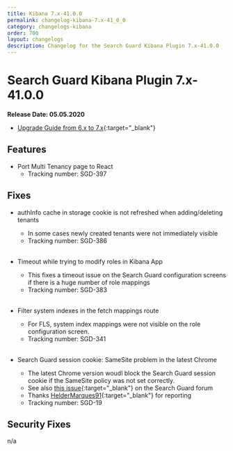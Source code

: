 ```yaml
---
title: Kibana 7.x-41.0.0
permalink: changelog-kibana-7.x-41_0_0
category: changelogs-kibana
order: 700
layout: changelogs
description: Changelog for the Search Guard Kibana Plugin 7.x-41.0.0
---
```


<!---
Copyright 2020 floragunn GmbH
-->

# Search Guard Kibana Plugin 7.x-41.0.0

**Release Date: 05.05.2020**

* [Upgrade Guide from 6.x to 7.x](../_docs_installation/installation_upgrading_6_7.md){:target="_blank"}

## Features

* Port Multi Tenancy page to React
  * Tracking number: SGD-397

## Fixes

* authInfo cache in storage cookie is not refreshed when adding/deleting tenants
  * In some cases newly created tenants were not immediately visible
  * Tracking number: SGD-386
<br /><br />

* Timeout while trying to modify roles in Kibana App
  * This fixes a timeout issue on the Search Guard configuration screens if there is a huge number of role mappings
  * Tracking number: SGD-383
<br /><br />

* Filter system indexes in the fetch mappings route
  * For FLS, system index mappings were not visible on the role configuration screen. 
  * Tracking number: SGD-341
<br /><br />

* Search Guard session cookie: SameSite problem in the latest Chrome
  * The latest Chrome version woudl block the Search Guard session cookie if the SameSite policy was not set correctly.
  * See also [this issue](https://forum.search-guard.com/t/searchguard-cookie-samesite/1778){:target="_blank"} on the Search Guard forum
  * Thanks [HelderMarques91](https://forum.search-guard.com/u/HelderMarques91){:target="_blank"} for reporting
  * Tracking number: SGD-19
  
## Security Fixes

n/a
   